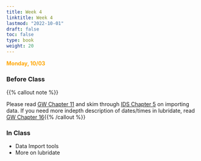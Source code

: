 ```yaml
---
title: Week 4 
linktitle: Week 4
lastmod: "2022-10-01"
draft: false  
toc: false  
type: book  
weight: 20
---
```



<span style="color:orange">**Monday, 10/03**</span>

### Before Class

{{% callout note %}}

Please read [GW Chapter 11](https://r4ds.had.co.nz/data-import.html) and skim through [IDS Chapter 5](https://rafalab.github.io/dsbook/importing-data.html) on importing data. If you need more indepth description of dates/times in lubridate, read [GW Chapter 16](https://r4ds.had.co.nz/dates-and-times.html){{% /callout %}}

### In Class

- Data Import tools
- More on lubridate